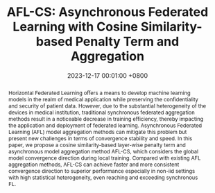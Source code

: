 ---
title: "AFL-CS: Asynchronous Federated Learning with Cosine Similarity-based Penalty Term and Aggregation"
date: 2023-12-17 00:01:00 +0800
selected: false
pub: "IEEE ICPADS, CCF-C"
pub_last: ' <span class="badge badge-pill badge-publication badge-danger">Oral</span>'
pub_date: "(2023)"
abstract: >-
  Horizontal Federated Learning offers a means to develop machine learning models in the realm of medical application while preserving the confidentiality and security of patient data. However, due to the substantial heterogeneity of the devices in medical institution, traditional synchronous federated aggregation methods result in a noticeable decrease in training efficiency, thereby impacting the application and deployment of federated learning. Asynchronous Federated Learning (AFL) model aggregation methods can mitigate this problem but present new challenges in terms of convergence stability and speed. In this paper, we propose a cosine similarity-based layer-wise penalty term and asynchronous model aggregation method AFL-CS, which considers the global model convergence direction during local training. Compared with existing AFL aggregation methods, AFL-CS can achieve faster and more consistent convergence direction to superior performance especially in non-iid settings with high statistical heterogeneity, even reaching and exceeding synchronous FL.
cover: /assets/images/covers/yan2023aflcs.png
authors:
  - Bingjie Yan
  - Xinlong Jiang†
  - Yiqiang Chen†
  - Chenlong Gao
  - Xuequn Liu 
links:
  Paper: https://ieeexplore.ieee.org/document/10476054
  Bib: bib/yan2023afl.txt
  Code: https://github.com/beiyuouo/AFL-CS-ICPADS
---